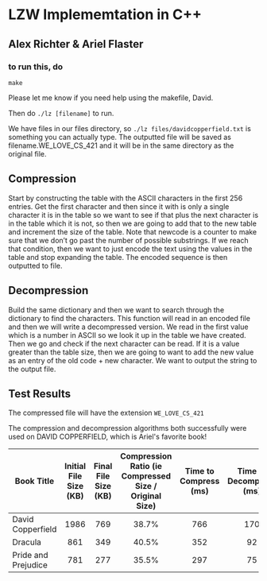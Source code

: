 # LZW Implememtation in C++ 
## Alex Richter & Ariel Flaster



### to run this, do 
`make`

Please let me know if you need help using the makefile, David. 


Then do 
`./lz [filename]` to run.


We have files in our files directory, so 
`./lz files/davidcopperfield.txt` 
is something you can actually type. The outputted file will be saved as filename.WE_LOVE_CS_421 and it will be in the same directory as the original file. 

## Compression
Start by constructing the table  with the ASCII characters in the first 256 entries. Get the first character and then since it with is only a single character it is in the table so we want to see if that plus the next character is in the 
table which it is not, so then we are going to add that to the new table and increment the size of the table. Note that newcode is a counter to make sure that we don’t go past the number of possible substrings. If we reach that condition, then we want to just encode the text using the values in the table and stop expanding the table. The encoded sequence is then outputted to file. 

## Decompression
Build the same dictionary and then we want to search through the dictionary to find the characters. This function will read in an encoded file and then we will write a decompressed version. 
We read in the first value which is a number in ASCII so we look it up in the table we have created. Then we go and check if the next character can be read. If it is a value greater than the table size, then we are going 
to want to add the new value as an entry of the old code + new character. We want to output the string to the output file. 

## Test Results 

The compressed file will have the extension `WE_LOVE_CS_421`

The compression and decompression algorithms both successfully were used on DAVID COPPERFIELD, which is Ariel's favorite book!

| Book Title | Initial File Size (KB) | Final File Size (KB) | Compression Ratio (ie Compressed Size / Original Size) | Time to Compress (ms) | Time to Decompress (ms) | 
| -----  | :----: |  :----:  |  :----:  |  :----: |  :----:  | 
| David Copperfield  | 1986 |  769  |  38.7%  |  766 |  170  | 
| Dracula | 861 | 349 |  40.5%  |  352 |  92  | 
| Pride and Prejudice | 781 |  277  |  35.5%  | 297 |  75  | 

